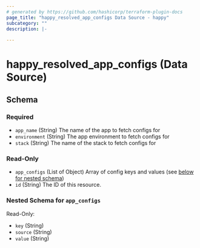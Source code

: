 ```yaml
---
# generated by https://github.com/hashicorp/terraform-plugin-docs
page_title: "happy_resolved_app_configs Data Source - happy"
subcategory: ""
description: |-
  
---
```


# happy_resolved_app_configs (Data Source)





<!-- schema generated by tfplugindocs -->
## Schema

### Required

- `app_name` (String) The name of the app to fetch configs for
- `environment` (String) The app environment to fetch configs for
- `stack` (String) The name of the stack to fetch configs for

### Read-Only

- `app_configs` (List of Object) Array of config keys and values (see [below for nested schema](#nestedatt--app_configs))
- `id` (String) The ID of this resource.

<a id="nestedatt--app_configs"></a>
### Nested Schema for `app_configs`

Read-Only:

- `key` (String)
- `source` (String)
- `value` (String)


